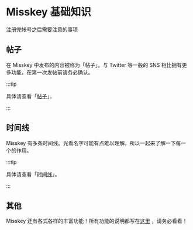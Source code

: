 # Misskey 基础知识

注册完帐号之后需要注意的事项

## 帖子

在 Misskey 中发布的内容被称为「帖子」。与 Twitter 等一般的 SNS 相比拥有更多功能，在第一次发帖前请务必确认。

:::tip

具体请查看「[帖子](/docs/for-users/features/note/)」。

:::

## 时间线

Misskey 有多条时间线。光看名字可能有点难以理解，所以一起来了解一下每一个的作用。

:::tip

具体请查看「[时间线](/docs/for-users/features/timeline/)」。

:::

## 其他

Misskey 还有各式各样的丰富功能！所有功能的说明都写在[这里](/docs/for-users/features/) ，请务必看看！
